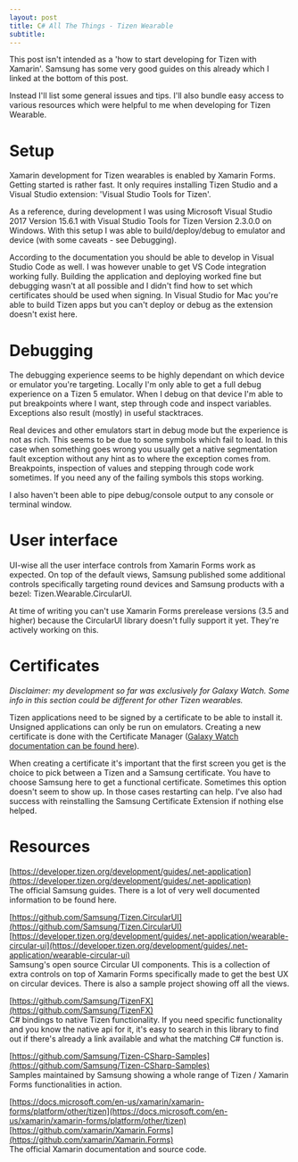 ```yaml
---
layout: post
title: C# All The Things - Tizen Wearable
subtitle: 
---
```


This post isn't intended as a 'how to start developing for Tizen with Xamarin'. Samsung has some very good guides on this already which I linked at the bottom of this post.

Instead I'll list some general issues and tips. I'll also bundle easy access to various resources which were helpful to me when developing for Tizen Wearable.

# Setup

Xamarin development for Tizen wearables is enabled by Xamarin Forms. Getting started is rather fast. It only requires installing Tizen Studio and a Visual Studio extension: 'Visual Studio Tools for Tizen'.

As a reference, during development I was using Microsoft Visual Studio 2017 Version 15.6.1 with Visual Studio Tools for Tizen Version 2.3.0.0 on Windows. With this setup I was able to build/deploy/debug to emulator and device (with some caveats - see Debugging). 

According to the documentation you should be able to develop in Visual Studio Code as well. I was however unable to get VS Code integration working fully. Building the application and deploying worked fine but debugging wasn't at all possible and I didn't find how to set which certificates should be used when signing. In Visual Studio for Mac you're able to build Tizen apps but you can't deploy or debug as the extension doesn't exist here.

# Debugging

The debugging experience seems to be highly dependant on which device or emulator you're targeting. Locally I'm only able to get a full debug experience on a Tizen 5 emulator. When I debug on that device I'm able to put breakpoints where I want, step through code and inspect variables. Exceptions also result (mostly) in useful stacktraces.

Real devices and other emulators start in debug mode but the experience is not as rich. This seems to be due to some symbols which fail to load. In this case when something goes wrong you usually get a native segmentation fault exception without any hint as to where the exception comes from. Breakpoints, inspection of values and stepping through code work sometimes. If you need any of the failing symbols this stops working.

I also haven't been able to pipe debug/console output to any console or terminal window.

# User interface

UI-wise all the user interface controls from Xamarin Forms work as expected. On top of the default views, Samsung published some additional controls specifically targeting round devices and Samsung products with a bezel: Tizen.Wearable.CircularUI.

At time of writing you can't use Xamarin Forms prerelease versions (3.5 and higher) because the CircularUI library doesn't fully support it yet. They're actively working on this.

# Certificates

_Disclaimer: my development so far was exclusively for Galaxy Watch. Some info in this section could be different for other Tizen wearables._

Tizen applications need to be signed by a certificate to be able to install it. Unsigned applications can only be run on emulators. Creating a new certificate is done with the Certificate Manager ([Galaxy Watch documentation can be found here](https://developer.samsung.com/galaxy-watch/develop/getting-certificates/create)).

When creating a certificate it's important that the first screen you get is the choice to pick between a Tizen and a Samsung certificate. You have to choose Samsung here to get a functional certificate. Sometimes this option doesn't seem to show up. In those cases restarting can help. I've also had success with reinstalling the Samsung Certificate Extension if nothing else helped.

# Resources

[https://developer.tizen.org/development/guides/.net-application](https://developer.tizen.org/development/guides/.net-application)
<br/>
The official Samsung guides. There is a lot of very well documented information to be found here.

[https://github.com/Samsung/Tizen.CircularUI](https://github.com/Samsung/Tizen.CircularUI)
<br/>
[https://developer.tizen.org/development/guides/.net-application/wearable-circular-ui](https://developer.tizen.org/development/guides/.net-application/wearable-circular-ui)
<br/>
Samsung's open source Circular UI components. This is a collection of extra controls on top of Xamarin Forms specifically made to get the best UX on circular devices. There is also a sample project showing off all the views.

[https://github.com/Samsung/TizenFX](https://github.com/Samsung/TizenFX)
<br/>
C# bindings to native Tizen functionality. If you need specific functionality and you know the native api for it, it's easy to search in this library to find out if there's already a link available and what the matching C# function is.

[https://github.com/Samsung/Tizen-CSharp-Samples](https://github.com/Samsung/Tizen-CSharp-Samples)
<br/>
Samples maintained by Samsung showing a whole range of Tizen / Xamarin Forms functionalities in action.

[https://docs.microsoft.com/en-us/xamarin/xamarin-forms/platform/other/tizen](https://docs.microsoft.com/en-us/xamarin/xamarin-forms/platform/other/tizen)
<br/>
[https://github.com/xamarin/Xamarin.Forms](https://github.com/xamarin/Xamarin.Forms)
<br/>
The official Xamarin documentation and source code.


<br />
<br />

